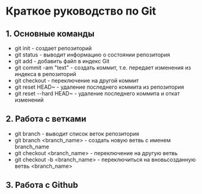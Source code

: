 # Краткое руководство по  Git
## 1. Основные команды
* git init - создает репозиторий
* git status - выводит информацию о состоянии репозитория
* git add <filename> - добавить файл в индекс Git
* git commit -am "text" - создать коммит, т.е. передает изменения из индекса в репозиторий
* git checkout <hash> - переключение на другой коммит
* git reset HEAD~ - удаление последнего коммита из репозитория
* git reset --hard HEAD~ - удаление последнего коммита и откат изменений
## 2. Работа с ветками
* git branch - выводит список веток репозитория
* git branch <branch_name> - создать новую ветвь с именем branch_name
* git checkout <branch_name> - переключение на другую ветвь
* git checkout -b <branch_name> - переключиться на вновьсозданную ветвь <branch_name>
## 3. Работа с Github